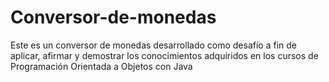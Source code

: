 # Conversor-de-monedas
Este es un conversor de monedas desarrollado como desafío a fin de aplicar, afirmar y demostrar los conocimientos adquiridos en los cursos de Programación Orientada a Objetos con Java
